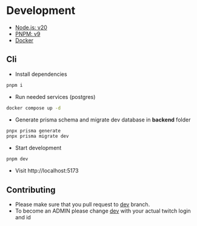 # Development

* [Node.js: v20](https://nodejs.org/en)
* [PNPM: v9](https://pnpm.io/)
* [Docker](https://docs.docker.com/engine/)

## Cli

* Install dependencies

```bash
pnpm i
```

* Run needed services (postgres)

```bash
docker compose up -d
```

* Generate prisma schema and migrate dev database in **backend** folder

```bash
pnpx prisma generate
pnpx prisma migrate dev
```

* Start development

```bash
pnpm dev
```

* Visit http://localhost:5173

## Contributing

* Please make sure that you pull request to [dev](/tree/dev) branch.
* To become an ADMIN please change [dev](/tree/dev/backend/prisma/seed.js) with your actual twitch login and id
